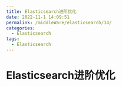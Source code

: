 ```yaml
---
title: Elasticsearch进阶优化
date: 2022-11-1 14:09:51
permalink: /middleWare/elasticsearch/14/
categories:
  - Elasticsearch
tags:
  - Elasticsearch
---
```


# Elasticsearch进阶优化